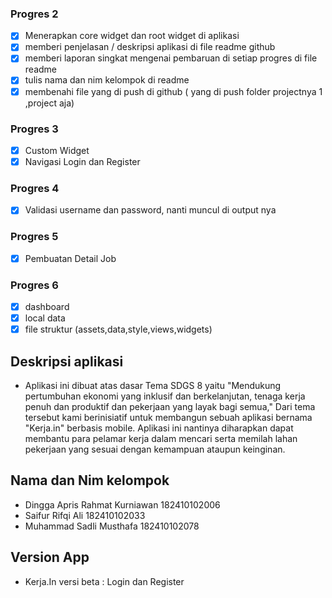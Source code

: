 ### Progres 2

- [x] Menerapkan core widget dan root widget di aplikasi
- [x] memberi penjelasan / deskripsi aplikasi di file readme github
- [x] memberi laporan singkat mengenai pembaruan di setiap progres di file readme
- [x] tulis nama dan nim kelompok di readme
- [x] membenahi file yang di push di github ( yang di push folder projectnya 1 ,project aja)

### Progres 3

- [x] Custom Widget
- [x] Navigasi Login dan Register

### Progres 4

- [x] Validasi username dan password, nanti muncul di output nya

### Progres 5

- [x] Pembuatan Detail Job

### Progres 6

- [x] dashboard
- [x] local data
- [x] file struktur (assets,data,style,views,widgets)

## Deskripsi aplikasi

- Aplikasi ini dibuat atas dasar Tema SDGS 8 yaitu "Mendukung pertumbuhan ekonomi yang inklusif dan berkelanjutan, tenaga kerja penuh dan produktif dan pekerjaan yang layak bagi semua," Dari tema tersebut kami berinisiatif untuk membangun sebuah aplikasi bernama "Kerja.in" berbasis mobile. Aplikasi ini nantinya diharapkan dapat membantu para pelamar kerja dalam mencari serta memilah lahan pekerjaan yang sesuai dengan kemampuan ataupun keinginan.

## Nama dan Nim kelompok

- Dingga Apris Rahmat Kurniawan 182410102006
- Saifur Rifqi Ali 182410102033
- Muhammad Sadli Musthafa 182410102078

## Version App

- Kerja.In versi beta : Login dan Register
